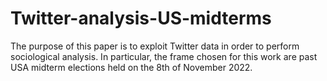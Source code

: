 # Twitter-analysis-US-midterms
The purpose of this paper is to exploit Twitter data in order to perform sociological analysis. In particular, the frame chosen for this work are past USA midterm elections held on the 8th of November 2022.
